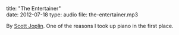 title: "The Entertainer"  
date: 2012-07-18
type: audio
file: the-entertainer.mp3

By [Scott Joplin][sj]. One of the reasons I took up piano in the first place. 

[sj]: https://en.wikipedia.org/wiki/The_Entertainer_(rag)
